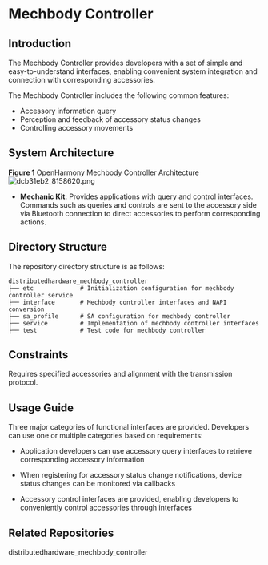 # Mechbody Controller

## Introduction

The Mechbody Controller provides developers with a set of simple and easy-to-understand interfaces, enabling convenient system integration and connection with corresponding accessories.

The Mechbody Controller includes the following common features:

- Accessory information query
- Perception and feedback of accessory status changes
- Controlling accessory movements

## System Architecture

**Figure 1** OpenHarmony Mechbody Controller Architecture
![dcb31eb2_8158620.png](https://raw.gitcode.com/user-images/assets/6945035/1b102d63-9451-4188-820a-e65249fd655d/dcb31eb2_8158620.png 'dcb31eb2_8158620.png')
- **Mechanic Kit**: Provides applications with query and control interfaces. Commands such as queries and controls are sent to the accessory side via Bluetooth connection to direct accessories to perform corresponding actions.

## Directory Structure

The repository directory structure is as follows:

```shell
distributedhardware_mechbody_controller
├── etc             # Initialization configuration for mechbody controller service
├── interface       # Mechbody controller interfaces and NAPI conversion
├── sa_profile      # SA configuration for mechbody controller
├── service         # Implementation of mechbody controller interfaces
├── test            # Test code for mechbody controller
```

## Constraints

Requires specified accessories and alignment with the transmission protocol.

## Usage Guide

Three major categories of functional interfaces are provided. Developers can use one or multiple categories based on requirements:

- Application developers can use accessory query interfaces to retrieve corresponding accessory information

- When registering for accessory status change notifications, device status changes can be monitored via callbacks

- Accessory control interfaces are provided, enabling developers to conveniently control accessories through interfaces

## Related Repositories

distributedhardware_mechbody_controller
